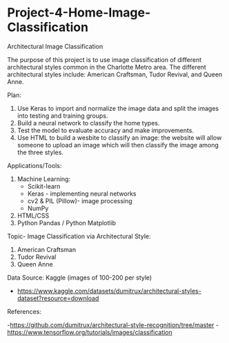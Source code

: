 # Project-4-Home-Image-Classification
Architectural Image Classification

The purpose of this project is to use image classification of different architectural styles common in the Charlotte Metro area.  The different architectural styles include: American Craftsman, Tudor Revival, and Queen Anne.

Plan:
  1. Use Keras to import and normalize the image data and split the images into testing and training groups. 
  2. Build a neural network to classify the home types. 
  3. Test the model to evaluate accuracy and make improvements.
  4. Use HTML to build a wesbite to classify an image: the website will allow someone to upload an image which will then classify the image among the three styles.

Applications/Tools:
  1. Machine Learning: 
      - Scikit-learn
      - Keras - implementing neural networks
      - cv2 & PIL (Pillow)- image processing
      - NumPy
  3. HTML/CSS
  4. Python Pandas / Python Matplotlib

Topic- Image Classification via Architectural Style: 
  1. American Craftsman
  2. Tudor Revival
  3. Queen Anne

Data Source: Kaggle (images of 100-200 per style) 
- https://www.kaggle.com/datasets/dumitrux/architectural-styles-dataset?resource=download


References: 

-https://github.com/dumitrux/architectural-style-recognition/tree/master
-https://www.tensorflow.org/tutorials/images/classification

